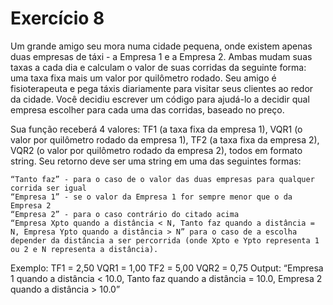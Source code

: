 # Exercício 8

Um grande amigo seu mora numa cidade pequena, onde existem apenas duas empresas de táxi - a Empresa 1 e a Empresa 2. Ambas mudam suas taxas a cada dia e calculam o valor de suas corridas da seguinte forma: uma taxa fixa mais um valor por quilômetro rodado.
Seu amigo é fisioterapeuta e pega táxis diariamente para visitar seus clientes ao redor da cidade. Você decidiu escrever um código para ajudá-lo a decidir qual empresa escolher para cada uma das corridas, baseado no preço.

Sua função receberá 4 valores: TF1 (a taxa fixa da empresa 1), VQR1 (o valor por quilômetro rodado da empresa 1), TF2 (a taxa fixa da empresa 2), VQR2 (o valor por quilômetro rodado da empresa 2), todos em formato string. Seu retorno deve ser uma string em uma das seguintes formas:

    “Tanto faz” - para o caso de o valor das duas empresas para qualquer corrida ser igual
    “Empresa 1” - se o valor da Empresa 1 for sempre menor que o da Empresa 2
    “Empresa 2” - para o caso contrário do citado acima
    “Empresa Xpto quando a distância < N, Tanto faz quando a distância = N, Empresa Ypto quando a distância > N” para o caso de a escolha depender da distância a ser percorrida (onde Xpto e Ypto representa 1 ou 2 e N representa a distância).

Exemplo:
TF1 = 2,50
VQR1 = 1,00
TF2 = 5,00
VQR2 = 0,75
Output:
“Empresa 1 quando a distância < 10.0, Tanto faz quando a distância = 10.0, Empresa 2 quando a distância > 10.0”